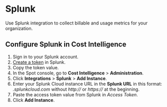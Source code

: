 # Splunk 

Use Splunk integration to collect billable and usage metrics for your organization.

## Configure Splunk in Cost Intelligence   

1. Sign in to your Splunk account.
2. [Create a token](https://docs.splunk.com/Documentation/SplunkCloud/latest/Security/CreateAuthTokens) in Splunk.
3. Copy the token value.
4. In the Spot console, go to **Cost Intelligence** > **Administration**.
5. Click **Integrations** > **Splunk** > **Add Instance**.
6. Enter your Splunk Cloud instance URL in the **Splunk URL** in this format: <i>.splunkcloud.com</i> without <i>http://</i> or <i>https://</i> at the beginning.
7. Paste the access token value from Splunk in <i>Access Token</i>.
8. Click **Add Instance**.
